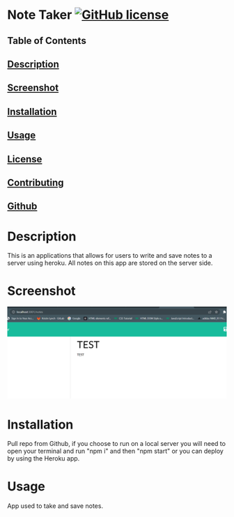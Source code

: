 # Note Taker  [![GitHub license](https://img.shields.io/github/license/Naereen/StrapDown.js.svg)](https://github.com/Naereen/StrapDown.js/blob/master/LICENSE)

## Table of Contents 

## [Description](#description)
## [Screenshot](#screenshot)
## [Installation](#Installation)
## [Usage](#usage)
## [License](#license)
## [Contributing](#contributing)
## [Github](#Github)

# Description 
This is an applications that allows for users to write and save notes to a server using heroku. All notes on this app are stored on the server side. 

# Screenshot
<img src = ./assets/notetaker.png>

# Installation 
Pull repo from Github, if you choose to run on a local server you will need to open your terminal and run "npm i" and then "npm start" or you can deploy by using the Heroku app. 

# Usage
App used to take and save notes. 